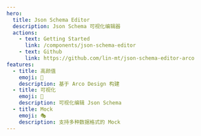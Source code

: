 ```yaml
---
hero:
  title: Json Schema Editor
  description: Json Schema 可视化编辑器
  actions:
    - text: Getting Started
      link: /components/json-schema-editor
    - text: Github
      link: https://github.com/lin-mt/json-schema-editor-arco
features:
  - title: 高颜值
    emoji: 🌹
    description: 基于 Arco Design 构建
  - title: 可视化
    emoji: 🧐
    description: 可视化编辑 Json Schema
  - title: Mock
    emoji: 🎭
    description: 支持多种数据格式的 Mock
---
```

